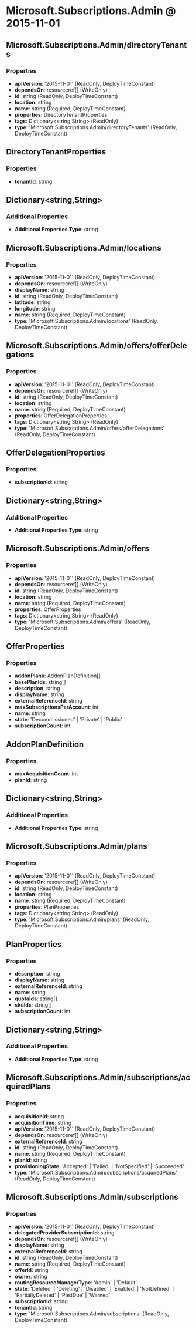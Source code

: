 # Microsoft.Subscriptions.Admin @ 2015-11-01

## Microsoft.Subscriptions.Admin/directoryTenants
### Properties
* **apiVersion**: '2015-11-01' (ReadOnly, DeployTimeConstant)
* **dependsOn**: resourceref[] (WriteOnly)
* **id**: string (ReadOnly, DeployTimeConstant)
* **location**: string
* **name**: string (Required, DeployTimeConstant)
* **properties**: DirectoryTenantProperties
* **tags**: Dictionary<string,String> (ReadOnly)
* **type**: 'Microsoft.Subscriptions.Admin/directoryTenants' (ReadOnly, DeployTimeConstant)

## DirectoryTenantProperties
### Properties
* **tenantId**: string

## Dictionary<string,String>
### Additional Properties
* **Additional Properties Type**: string

## Microsoft.Subscriptions.Admin/locations
### Properties
* **apiVersion**: '2015-11-01' (ReadOnly, DeployTimeConstant)
* **dependsOn**: resourceref[] (WriteOnly)
* **displayName**: string
* **id**: string (ReadOnly, DeployTimeConstant)
* **latitude**: string
* **longitude**: string
* **name**: string (Required, DeployTimeConstant)
* **type**: 'Microsoft.Subscriptions.Admin/locations' (ReadOnly, DeployTimeConstant)

## Microsoft.Subscriptions.Admin/offers/offerDelegations
### Properties
* **apiVersion**: '2015-11-01' (ReadOnly, DeployTimeConstant)
* **dependsOn**: resourceref[] (WriteOnly)
* **id**: string (ReadOnly, DeployTimeConstant)
* **location**: string
* **name**: string (Required, DeployTimeConstant)
* **properties**: OfferDelegationProperties
* **tags**: Dictionary<string,String> (ReadOnly)
* **type**: 'Microsoft.Subscriptions.Admin/offers/offerDelegations' (ReadOnly, DeployTimeConstant)

## OfferDelegationProperties
### Properties
* **subscriptionId**: string

## Dictionary<string,String>
### Additional Properties
* **Additional Properties Type**: string

## Microsoft.Subscriptions.Admin/offers
### Properties
* **apiVersion**: '2015-11-01' (ReadOnly, DeployTimeConstant)
* **dependsOn**: resourceref[] (WriteOnly)
* **id**: string (ReadOnly, DeployTimeConstant)
* **location**: string
* **name**: string (Required, DeployTimeConstant)
* **properties**: OfferProperties
* **tags**: Dictionary<string,String> (ReadOnly)
* **type**: 'Microsoft.Subscriptions.Admin/offers' (ReadOnly, DeployTimeConstant)

## OfferProperties
### Properties
* **addonPlans**: AddonPlanDefinition[]
* **basePlanIds**: string[]
* **description**: string
* **displayName**: string
* **externalReferenceId**: string
* **maxSubscriptionsPerAccount**: int
* **name**: string
* **state**: 'Decommissioned' | 'Private' | 'Public'
* **subscriptionCount**: int

## AddonPlanDefinition
### Properties
* **maxAcquisitionCount**: int
* **planId**: string

## Dictionary<string,String>
### Additional Properties
* **Additional Properties Type**: string

## Microsoft.Subscriptions.Admin/plans
### Properties
* **apiVersion**: '2015-11-01' (ReadOnly, DeployTimeConstant)
* **dependsOn**: resourceref[] (WriteOnly)
* **id**: string (ReadOnly, DeployTimeConstant)
* **location**: string
* **name**: string (Required, DeployTimeConstant)
* **properties**: PlanProperties
* **tags**: Dictionary<string,String> (ReadOnly)
* **type**: 'Microsoft.Subscriptions.Admin/plans' (ReadOnly, DeployTimeConstant)

## PlanProperties
### Properties
* **description**: string
* **displayName**: string
* **externalReferenceId**: string
* **name**: string
* **quotaIds**: string[]
* **skuIds**: string[]
* **subscriptionCount**: int

## Dictionary<string,String>
### Additional Properties
* **Additional Properties Type**: string

## Microsoft.Subscriptions.Admin/subscriptions/acquiredPlans
### Properties
* **acquisitionId**: string
* **acquisitionTime**: string
* **apiVersion**: '2015-11-01' (ReadOnly, DeployTimeConstant)
* **dependsOn**: resourceref[] (WriteOnly)
* **externalReferenceId**: string
* **id**: string (ReadOnly, DeployTimeConstant)
* **name**: string (Required, DeployTimeConstant)
* **planId**: string
* **provisioningState**: 'Accepted' | 'Failed' | 'NotSpecified' | 'Succeeded'
* **type**: 'Microsoft.Subscriptions.Admin/subscriptions/acquiredPlans' (ReadOnly, DeployTimeConstant)

## Microsoft.Subscriptions.Admin/subscriptions
### Properties
* **apiVersion**: '2015-11-01' (ReadOnly, DeployTimeConstant)
* **delegatedProviderSubscriptionId**: string
* **dependsOn**: resourceref[] (WriteOnly)
* **displayName**: string
* **externalReferenceId**: string
* **id**: string (ReadOnly, DeployTimeConstant)
* **name**: string (Required, DeployTimeConstant)
* **offerId**: string
* **owner**: string
* **routingResourceManagerType**: 'Admin' | 'Default'
* **state**: 'Deleted' | 'Deleting' | 'Disabled' | 'Enabled' | 'NotDefined' | 'PartiallyDeleted' | 'PastDue' | 'Warned'
* **subscriptionId**: string
* **tenantId**: string
* **type**: 'Microsoft.Subscriptions.Admin/subscriptions' (ReadOnly, DeployTimeConstant)

